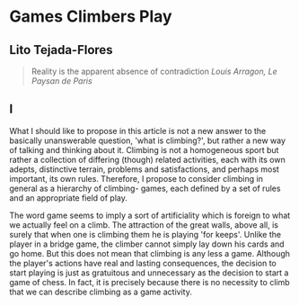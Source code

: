 Games Climbers Play
======
Lito Tejada-Flores
------

> Reality is the apparent absence of contradiction
*Louis Arragon, Le Paysan de Paris*

## I

What I should like to propose in this article is not a new answer to the basically 
unanswerable question, 'what is climbing?', but rather a new way of talking and 
thinking about it. Climbing is not a homogeneous sport but rather a collection of 
differing (though) related activities, each with its own adepts, distinctive 
terrain, problems and satisfactions, and perhaps most important, its own rules. 
Therefore, I propose to consider climbing in general as a hierarchy of climbing-
games, each defined by a set of rules and an appropriate field of play.

The word game seems to imply a sort of artificiality which is foreign to what we 
actually feel on a climb. The attraction of the great walls, above all, is surely 
that when one is climbing them he is playing 'for keeps'. Unlike the player in a 
bridge game, the climber cannot simply lay down his cards and go home. But this 
does not mean that climbing is any less a game. Although the player's actions have 
real and lasting consequences, the decision to start playing is just as gratuitous 
and unnecessary as the decision to start a game of chess. In fact, it is precisely 
because there is no necessity to climb that we can describe climbing as a game 
activity.